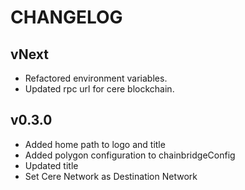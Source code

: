# CHANGELOG

## vNext

- Refactored environment variables.
- Updated rpc url for cere blockchain.

## v0.3.0

- Added home path to logo and title
- Added polygon configuration to chainbridgeConfig
- Updated title
- Set Cere Network as Destination Network
